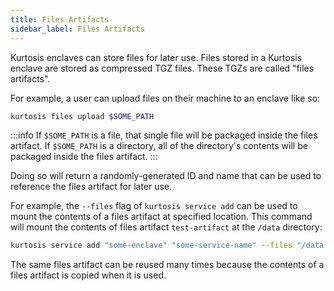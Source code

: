 ```yaml
---
title: Files Artifacts
sidebar_label: Files Artifacts
---
```


Kurtosis enclaves can store files for later use. Files stored in a Kurtosis enclave are stored as compressed TGZ files. These TGZs are called "files artifacts".

For example, a user can upload files on their machine to an enclave like so:

```bash
kurtosis files upload $SOME_PATH
```

:::info
If `$SOME_PATH` is a file, that single file will be packaged inside the files artifact. If `$SOME_PATH` is a directory, all of the directory's contents will be packaged inside the files artifact.
:::

Doing so will return a randomly-generated ID and name that can be used to reference the files artifact for later use.

For example, the `--files` flag of `kurtosis service add` can be used to mount the contents of a files artifact at specified location. This command will mount the contents of files artifact `test-artifact` at the `/data` directory:

```bash
kurtosis service add "some-enclave" "some-service-name" --files "/data:test-artifact"
```

The same files artifact can be reused many times because the contents of a files artifact is copied when it is used.
